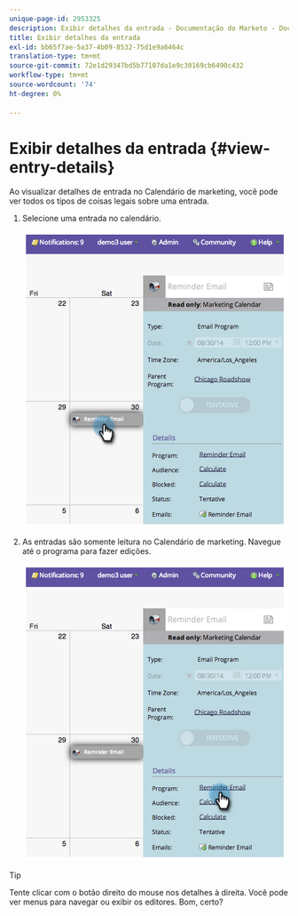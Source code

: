 ```yaml
---
unique-page-id: 2953325
description: Exibir detalhes da entrada - Documentação do Marketo - Documentação do produto
title: Exibir detalhes da entrada
exl-id: bb65f7ae-5a37-4b09-8532-75d1e9a6464c
translation-type: tm+mt
source-git-commit: 72e1d29347bd5b77107da1e9c30169cb6490c432
workflow-type: tm+mt
source-wordcount: '74'
ht-degree: 0%

---
```


# Exibir detalhes da entrada {#view-entry-details}

Ao visualizar detalhes de entrada no Calendário de marketing, você pode ver todos os tipos de coisas legais sobre uma entrada.

1. Selecione uma entrada no calendário.

   ![](assets/image2014-9-26-10-3a30-3a44.png)

1. As entradas são somente leitura no Calendário de marketing. Navegue até o programa para fazer edições.

   ![](assets/image2014-9-26-10-3a31-3a1.png)

>[!TIP]
>
>Tente clicar com o botão direito do mouse nos detalhes à direita. Você pode ver menus para navegar ou exibir os editores. Bom, certo?
